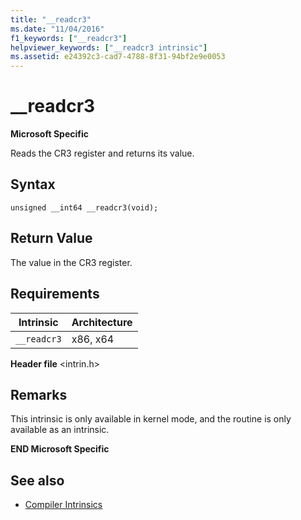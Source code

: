 ```yaml
---
title: "__readcr3"
ms.date: "11/04/2016"
f1_keywords: ["__readcr3"]
helpviewer_keywords: ["__readcr3 intrinsic"]
ms.assetid: e24392c3-cad7-4788-8f31-94bf2e9e0053
---
```

# __readcr3

**Microsoft Specific**

Reads the CR3 register and returns its value.

## Syntax

```
unsigned __int64 __readcr3(void);
```

## Return Value

The value in the CR3 register.

## Requirements

|Intrinsic|Architecture|
|---------------|------------------|
|`__readcr3`|x86, x64|

**Header file** \<intrin.h>

## Remarks

This intrinsic is only available in kernel mode, and the routine is only available as an intrinsic.

**END Microsoft Specific**

## See also

- [Compiler Intrinsics](../intrinsics/compiler-intrinsics.md)
